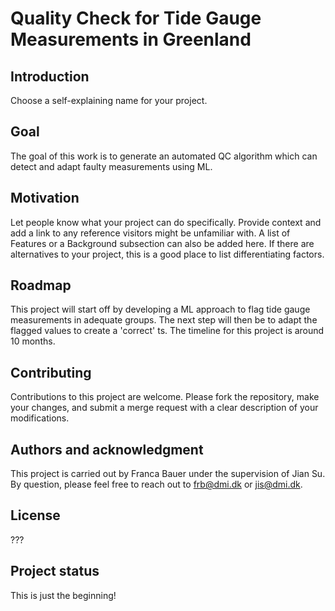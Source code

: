 # Quality Check for Tide Gauge Measurements in Greenland


## Introduction
Choose a self-explaining name for your project.

## Goal
The goal of this work is to generate an automated QC algorithm which can detect and adapt faulty measurements using ML.

## Motivation
Let people know what your project can do specifically. Provide context and add a link to any reference visitors might be unfamiliar with. A list of Features or a Background subsection can also be added here. If there are alternatives to your project, this is a good place to list differentiating factors.

## Roadmap
This project will start off by developing a ML approach to flag tide gauge measurements in adequate groups. The next step will then be to adapt the flagged values to create a 'correct' ts. The timeline for this project is around 10 months.

## Contributing
Contributions to this project are welcome. Please fork the repository, make your changes, and submit a merge request with a clear description of your modifications.

## Authors and acknowledgment
This project is carried out by Franca Bauer under the supervision of Jian Su. By question, please feel free to reach out to frb@dmi.dk or jis@dmi.dk.

## License
???

## Project status
This is just the beginning!
